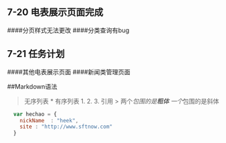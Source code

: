 ## 7-20 电表展示页面完成
####分页样式无法更改
####分类查询有bug
## 7-21 任务计划
####其他电表展示页面
####新闻类管理页面

##Markdown语法
> 无序列表 * 有序列表 1. 2. 3.
> 引用 > 
> 两个*包围的是**粗体** 一个*包围的是斜体


```javascript
  var hechao = {
    nickName  : "heek",
    site : "http://www.sftnow.com"
  }
```